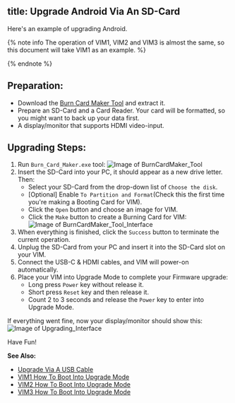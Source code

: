 title:  Upgrade Android Via An SD-Card
---

Here's an example of upgrading Android.

{% note info The operation of VIM1, VIM2 and VIM3 is almost the same, so this document will take VIM1 as an example. %}

{% endnote %}


## Preparation:

* Download the [Burn Card Maker Tool](https://dl.khadas.com/Tools/Burn_card_maker_V2.0.2_20150617_en.7z) and extract it.
* Prepare an SD-Card and a Card Reader. Your card will be formatted, so you might want to back up your data first.
* A display/monitor that supports HDMI video-input.

## Upgrading Steps:
1. Run `Burn_Card_Maker.exe` tool:
	![Image of BurnCardMaker_Tool](/android/images/vim1/burn_card_maker_tool.png)
2. Insert the SD-Card into your PC, it should appear as a new drive letter. Then:
	* Select your SD-Card from the drop-down list of `Choose the disk`.
	* [Optional] Enable `To Partition and Format`(Check this the first time you're making a Booting Card for VIM).
	* Click the `Open` button and choose an image for VIM.
	* Click the `Make` button to create a Burning Card for VIM:
	![Image of BurnCardMaker_Tool_Interface](/android/images/vim1/burn_card_maker_tool_interface.png)
3. When everything is finished, click the `Success` button to terminate the current operation.
4. Unplug the SD-Card from your PC and insert it into the SD-Card slot on your VIM.
5. Connect the USB-C & HDMI cables, and VIM will power-on automatically.
6. Place your VIM into Upgrade Mode to complete your Firmware upgrade:
	* Long press `Power` key without release it.
	* Short press `Reset` key and then release it.
	* Count 2 to 3 seconds and release the `Power` key to enter into Upgrade Mode.

If everything went fine, now your display/monitor should show this:
![Image of Upgrading_Interface](/android/images/vim1/upgrading_interface.png)

Have Fun!

**See Also:**

* [Upgrade Via A USB Cable](/android/vim1/UpgradeViaUSBCable.html)
* [VIM1 How To Boot Into Upgrade Mode](/android/vim1/BootIntoUpgradeMode.html)
* [VIM2 How To Boot Into Upgrade Mode](/android/vim2/BootIntoUpgradeMode.html)
* [VIM3 How To Boot Into Upgrade Mode](/android/vim3/BootIntoUpgradeMode.html)
